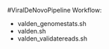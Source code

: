 #ViralDeNovoPipeline
Workflow:

  - valden_genomestats.sh
  - valden.sh
  - valden_validatereads.sh
